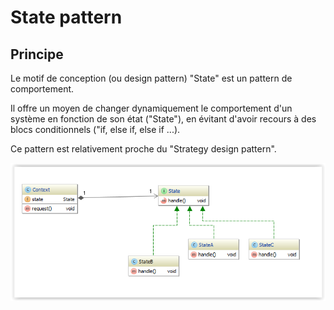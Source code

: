 State pattern
=====

## Principe

Le motif de conception (ou design pattern) "State" est un pattern de comportement.

Il offre un moyen de changer dynamiquement le comportement d'un système en fonction de son état ("State"), en évitant d'avoir recours
à des blocs conditionnels ("if,  else if, else if ...).

Ce pattern est relativement proche du "Strategy design pattern".

![Alt text](/src/main/resources/state-pattern-uml.PNG?raw=true "State pattern")